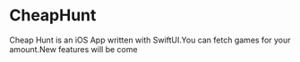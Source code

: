 # CheapHunt
Cheap Hunt is an iOS App written with SwiftUI.You can fetch games for your amount.New features will be come
